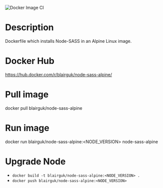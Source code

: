 ![Docker Image CI](https://github.com/eustatos/docker-node-sass/workflows/Docker%20Image%20CI/badge.svg)

# Description
Dockerfile which installs Node-SASS in an Alpine Linux image.

# Docker Hub
https://hub.docker.com/r/blairguk/node-sass-alpine/

# Pull image
docker pull blairguk/node-sass-alpine

# Run image
docker run blairguk/node-sass-alpine:<NODE_VERSION> node-sass-alpine

# Upgrade Node

* `docker build -t blairguk/node-sass-alpine:<NODE_VERSION> .`
* `docker push blairguk/node-sass-alpine:<NODE_VERSION>`
